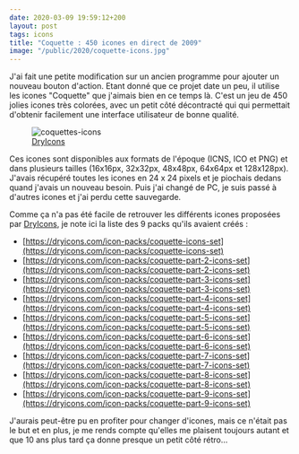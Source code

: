 ```yaml
---
date: 2020-03-09 19:59:12+200
layout: post
tags: icons
title: "Coquette : 450 icones en direct de 2009"
image: "/public/2020/coquette-icons.jpg"
---
```


J'ai fait une petite modification sur un ancien programme pour ajouter un nouveau bouton d'action. Etant donné que ce projet date un peu, il utilise les icones "Coquette" que j'aimais bien en ce temps là. C'est un jeu de 450 jolies icones très colorées, avec un petit côté décontracté qui qui permettait d'obtenir facilement une interface utilisateur de bonne qualité.

<figure>
  <img src="{{ page.image }}" alt="coquettes-icons" />
  <figcaption>
    <a href="https://dryicons.com/">DryIcons</a>
  </figcaption>
</figure>

Ces icones sont disponibles aux formats de l'époque (ICNS, ICO et PNG) et dans plusieurs tailles (16x16px, 32x32px, 48x48px, 64x64px et 128x128px). J'avais récupéré toutes les icones en 24 x 24 pixels et je piochais dedans quand j'avais un nouveau besoin. Puis j'ai changé de PC, je suis passé à d'autres icones et j'ai perdu cette sauvegarde.

Comme ça n'a pas été facile de retrouver les différents icones proposées par [DryIcons](https://dryicons.com/), je note ici la liste des 9 packs qu'ils avaient créés :

* [https://dryicons.com/icon-packs/coquette-icons-set](https://dryicons.com/icon-packs/coquette-icons-set)
* [https://dryicons.com/icon-packs/coquette-part-2-icons-set](https://dryicons.com/icon-packs/coquette-part-2-icons-set)
* [https://dryicons.com/icon-packs/coquette-part-3-icons-set](https://dryicons.com/icon-packs/coquette-part-3-icons-set)
* [https://dryicons.com/icon-packs/coquette-part-4-icons-set](https://dryicons.com/icon-packs/coquette-part-4-icons-set)
* [https://dryicons.com/icon-packs/coquette-part-5-icons-set](https://dryicons.com/icon-packs/coquette-part-5-icons-set)
* [https://dryicons.com/icon-packs/coquette-part-6-icons-set](https://dryicons.com/icon-packs/coquette-part-6-icons-set)
* [https://dryicons.com/icon-packs/coquette-part-7-icons-set](https://dryicons.com/icon-packs/coquette-part-7-icons-set)
* [https://dryicons.com/icon-packs/coquette-part-8-icons-set](https://dryicons.com/icon-packs/coquette-part-8-icons-set)
* [https://dryicons.com/icon-packs/coquette-part-9-icons-set](https://dryicons.com/icon-packs/coquette-part-9-icons-set)

J'aurais peut-être pu en profiter pour changer d'icones, mais ce n'était pas le but et en plus, je me rends compte qu'elles me plaisent toujours autant et que 10 ans plus tard ça donne presque un petit côté rétro...
